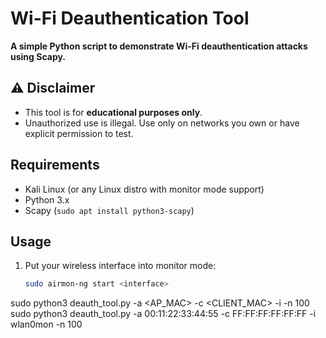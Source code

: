 # Wi-Fi Deauthentication Tool
**A simple Python script to demonstrate Wi-Fi deauthentication attacks using Scapy.**

## ⚠️ Disclaimer
- This tool is for **educational purposes only**.
- Unauthorized use is illegal. Use only on networks you own or have explicit permission to test.

## Requirements
- Kali Linux (or any Linux distro with monitor mode support)
- Python 3.x
- Scapy (`sudo apt install python3-scapy`)

## Usage
1. Put your wireless interface into monitor mode:
   ```bash
   sudo airmon-ng start <interface>
sudo python3 deauth_tool.py -a <AP_MAC> -c <CLIENT_MAC> -i <INTERFACE> -n 100
sudo python3 deauth_tool.py -a 00:11:22:33:44:55 -c FF:FF:FF:FF:FF:FF -i wlan0mon -n 100
